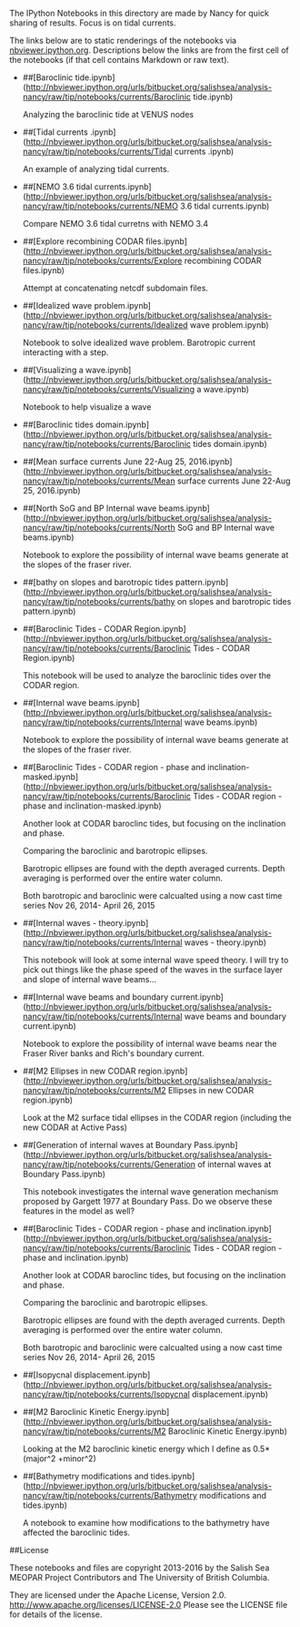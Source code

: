 The IPython Notebooks in this directory are made by Nancy for
quick sharing of results. Focus is on tidal currents.

The links below are to static renderings of the notebooks via
[nbviewer.ipython.org](http://nbviewer.ipython.org/).
Descriptions below the links are from the first cell of the notebooks
(if that cell contains Markdown or raw text).

* ##[Baroclinic tide.ipynb](http://nbviewer.ipython.org/urls/bitbucket.org/salishsea/analysis-nancy/raw/tip/notebooks/currents/Baroclinic tide.ipynb)  
    
    Analyzing the baroclinic tide at VENUS nodes  

* ##[Tidal currents .ipynb](http://nbviewer.ipython.org/urls/bitbucket.org/salishsea/analysis-nancy/raw/tip/notebooks/currents/Tidal currents .ipynb)  
    
    An example of analyzing tidal currents.  
      


* ##[NEMO 3.6 tidal currents.ipynb](http://nbviewer.ipython.org/urls/bitbucket.org/salishsea/analysis-nancy/raw/tip/notebooks/currents/NEMO 3.6 tidal currents.ipynb)  
    
    Compare NEMO 3.6 tidal curretns with NEMO 3.4  

* ##[Explore recombining CODAR files.ipynb](http://nbviewer.ipython.org/urls/bitbucket.org/salishsea/analysis-nancy/raw/tip/notebooks/currents/Explore recombining CODAR files.ipynb)  
    
    Attempt at concatenating netcdf subdomain files.  

* ##[Idealized wave problem.ipynb](http://nbviewer.ipython.org/urls/bitbucket.org/salishsea/analysis-nancy/raw/tip/notebooks/currents/Idealized wave problem.ipynb)  
    
    Notebook to solve idealized wave problem. Barotropic current interacting with a step.  

* ##[Visualizing a wave.ipynb](http://nbviewer.ipython.org/urls/bitbucket.org/salishsea/analysis-nancy/raw/tip/notebooks/currents/Visualizing a wave.ipynb)  
    
    Notebook to help visualize a wave  

* ##[Baroclinic tides domain.ipynb](http://nbviewer.ipython.org/urls/bitbucket.org/salishsea/analysis-nancy/raw/tip/notebooks/currents/Baroclinic tides domain.ipynb)  
    
* ##[Mean surface currents June 22-Aug 25, 2016.ipynb](http://nbviewer.ipython.org/urls/bitbucket.org/salishsea/analysis-nancy/raw/tip/notebooks/currents/Mean surface currents June 22-Aug 25, 2016.ipynb)  
    
* ##[North SoG and BP Internal wave beams.ipynb](http://nbviewer.ipython.org/urls/bitbucket.org/salishsea/analysis-nancy/raw/tip/notebooks/currents/North SoG and BP Internal wave beams.ipynb)  
    
    Notebook to explore the possibility of internal wave beams generate at the slopes of the fraser river.  

* ##[bathy on slopes and barotropic tides pattern.ipynb](http://nbviewer.ipython.org/urls/bitbucket.org/salishsea/analysis-nancy/raw/tip/notebooks/currents/bathy on slopes and barotropic tides pattern.ipynb)  
    
* ##[Baroclinic Tides - CODAR Region.ipynb](http://nbviewer.ipython.org/urls/bitbucket.org/salishsea/analysis-nancy/raw/tip/notebooks/currents/Baroclinic Tides - CODAR Region.ipynb)  
    
    This notebook will be used to analyze the baroclinic tides over the CODAR region.  


* ##[Internal wave beams.ipynb](http://nbviewer.ipython.org/urls/bitbucket.org/salishsea/analysis-nancy/raw/tip/notebooks/currents/Internal wave beams.ipynb)  
    
    Notebook to explore the possibility of internal wave beams generate at the slopes of the fraser river.  

* ##[Baroclinic Tides - CODAR region - phase and inclination-masked.ipynb](http://nbviewer.ipython.org/urls/bitbucket.org/salishsea/analysis-nancy/raw/tip/notebooks/currents/Baroclinic Tides - CODAR region - phase and inclination-masked.ipynb)  
    
    Another look at CODAR baroclinc tides, but focusing on the inclination and phase.  
      
    Comparing the baroclinic and barotropic ellipses.  
      
    Barotropic ellipses are found with the depth averaged currents. Depth averaging is performed over the entire water column.  
      
    Both barotropic and baroclinic were calcualted using a now cast time series Nov 26, 2014- April 26, 2015  

* ##[Internal waves - theory.ipynb](http://nbviewer.ipython.org/urls/bitbucket.org/salishsea/analysis-nancy/raw/tip/notebooks/currents/Internal waves - theory.ipynb)  
    
    This notebook will look at some internal wave speed theory. I will try to pick out things like the phase speed of the waves in the surface layer and slope of internal wave beams...  

* ##[Internal wave beams and boundary current.ipynb](http://nbviewer.ipython.org/urls/bitbucket.org/salishsea/analysis-nancy/raw/tip/notebooks/currents/Internal wave beams and boundary current.ipynb)  
    
    Notebook to explore the possibility of internal wave beams near the Fraser River banks and Rich's boundary current.  

* ##[M2 Ellipses in new CODAR region.ipynb](http://nbviewer.ipython.org/urls/bitbucket.org/salishsea/analysis-nancy/raw/tip/notebooks/currents/M2 Ellipses in new CODAR region.ipynb)  
    
    Look at the M2 surface tidal ellipses in the CODAR region (including the new CODAR at Active Pass)  

* ##[Generation of internal waves at Boundary Pass.ipynb](http://nbviewer.ipython.org/urls/bitbucket.org/salishsea/analysis-nancy/raw/tip/notebooks/currents/Generation of internal waves at Boundary Pass.ipynb)  
    
    This notebook investigates the internal wave generation mechanism proposed by Gargett 1977 at Boundary Pass. Do we observe these features in the model as well?  
      


* ##[Baroclinic Tides - CODAR region - phase and inclination.ipynb](http://nbviewer.ipython.org/urls/bitbucket.org/salishsea/analysis-nancy/raw/tip/notebooks/currents/Baroclinic Tides - CODAR region - phase and inclination.ipynb)  
    
    Another look at CODAR baroclinc tides, but focusing on the inclination and phase.  
      
    Comparing the baroclinic and barotropic ellipses.  
      
    Barotropic ellipses are found with the depth averaged currents. Depth averaging is performed over the entire water column.  
      
    Both barotropic and baroclinic were calcualted using a now cast time series Nov 26, 2014- April 26, 2015  

* ##[Isopycnal displacement.ipynb](http://nbviewer.ipython.org/urls/bitbucket.org/salishsea/analysis-nancy/raw/tip/notebooks/currents/Isopycnal displacement.ipynb)  
    
* ##[M2 Baroclinic Kinetic Energy.ipynb](http://nbviewer.ipython.org/urls/bitbucket.org/salishsea/analysis-nancy/raw/tip/notebooks/currents/M2 Baroclinic Kinetic Energy.ipynb)  
    
    Looking at the M2 baroclinic kinetic energy which I define as 0.5*(major^2 +minor^2)  

* ##[Bathymetry modifications and tides.ipynb](http://nbviewer.ipython.org/urls/bitbucket.org/salishsea/analysis-nancy/raw/tip/notebooks/currents/Bathymetry modifications and tides.ipynb)  
    
    A notebook to examine how modifications to the bathymetry have affected the baroclinic tides.  


##License

These notebooks and files are copyright 2013-2016
by the Salish Sea MEOPAR Project Contributors
and The University of British Columbia.

They are licensed under the Apache License, Version 2.0.
http://www.apache.org/licenses/LICENSE-2.0
Please see the LICENSE file for details of the license.
